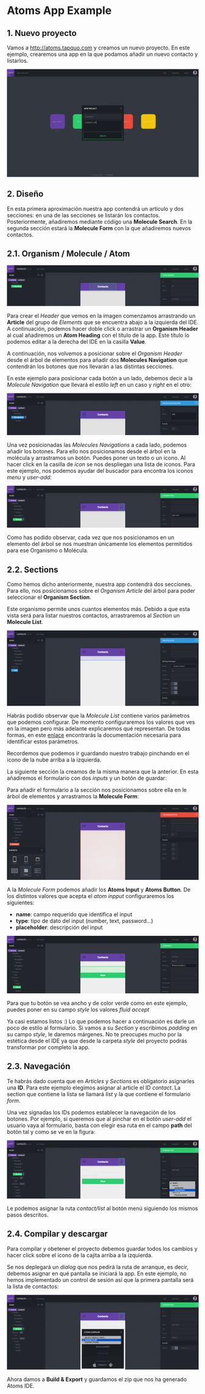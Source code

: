 # Atoms App Example

## 1. Nuevo proyecto
Vamos a http://atoms.tapquo.com y creamos un nuevo proyecto. En este ejemplo, crearemos una app en la que podamos añadir un nuevo contacto y listarlos.

![image](assets/img/screen-1.png)

## 2. Diseño
En esta primera aproximación nuestra app contendrá un artículo y dos secciones: en una de las secciones se listarán los contactos. Posteriormente, añadiremos mediante código una **Molecule Search**. En la segunda sección estará la **Molecule Form** con la que añadiremos nuevos contactos.

## 2.1. Organism / Molecule / Atom
![image](assets/img/screen-2.png)

Para crear el *Header* que vemos en la imagen comenzamos arrastrando un **Article** del grupo de *Elements* que se encuentra abajo a la izquierda del IDE. A continuación, podemos hacer doble click o arrastrar un **Organism Header** al cual añadiremos un **Atom Heading** con el título de la app. Este título lo podemos editar a la derecha del IDE en la casilla **Value**.

A continuación, nos volvemos a posicionar sobre el *Organism Header* desde el árbol de elementos para añadir dos **Molecules Navigation** que contendrán los botones que nos llevarán a las distintas secciones.

En este ejemplo para posicionar cada botón a un lado, debemos decir a la *Molecule Navigation* que llevará el estilo *left* en un caso y *right* en el otro:

![image](assets/img/screen-3.png)

Una vez posicionadas las *Molecules Navigations* a cada lado, podemos añadir los botones. Para ello nos posicionamos desde el árbol en la molécula y arrastramos un botón. Puedes poner un texto o un icono. Al hacer click en la casilla de *icon* se nos despliegan una lista de iconos. Para este ejemplo, nos podemos ayudar del buscador para encontra los iconos *menu* y *user-add*:

![image](assets/img/screen-4.png)

Como has podido observar, cada vez que nos posicionamos en un elemento del árbol se nos muestran únicamente los elementos permitidos para ese Organismo o Molécula.

## 2.2. Sections

Como hemos dicho anteriormente, nuestra app contendrá dos secciones. Para ello, nos posicionamos sobre el *Organism Article* del árbol para poder seleccionar el **Organism Section**.

Este organismo permite unos cuantos elementos más. Debido a que esta vista será para listar nuestros contactos, arrastraremos al *Section* un **Molecule List**.

![image](assets/img/screen-5.png)

Habrás podido observar que la *Molecule List* contiene varios parámetros que podemos configurar. De momento configuraremos los valores que ves en la imagen pero más adelante explicaremos qué representan. De todas formas, en este [enlace](https://github.com/soyjavi/atoms-documentation/tree/master/ES) encontrarás la documentación necesaria para identificar estos parámetros.

Recordemos que podemos ir guardando nuestro trabajo pinchando en el icono de la nube arriba a la izquierda.

La siguiente sección la creamos de la misma manera que la anterior. En esta añadiremos el formulario con dos *inputs* y un botón de guardar:

Para añadir el formulario a la sección nos posicionamos sobre ella en le árbol de elementos y arrastramos la **Molecule Form**:

![image](assets/img/screen-6.png)

A la *Molecule Form* podemos añadir los **Atoms Input** y **Atoms Button**. De los distintos valores que acepta el *atom inpput* configuraremos los siguientes:

* **name**: campo requerido que identifica el input
* **type**: tipo de dato del input (number, text, password...)
* **placeholder**: descripción del input

![image](assets/img/screen-7.png)

Para que tu botón se vea ancho y de color verde como en este ejemplo, puedes poner en su campo *style* los valores *fluid accept*

Ya casi estamos listos :) Lo que podemos hacer a continuación es darle un poco de estilo al formulario. Si vamos a su *Section* y escribimos *padding* en su campo *style*, le daremos márgenes. No te preocupes mucho por la estética desde el IDE ya que desde la carpeta *style* del proyecto podrás transformar por completo la app.


## 2.3. Navegación

Te habrás dado cuenta que en *Articles* y *Sections* es obligatorio asignarles una **ID**. Para este ejemplo elegimos asignar al article el ID *contact*. La section que contiene la lista se llamará *list* y la que contiene el formulario *form*.

Una vez signadas los IDs podemos establecer la navegación de los botones. Por ejemplo, si queremos que al pinchar en el botón *user-add* el usuario vaya al formulario, basta con elegir esa ruta en el campo **path** del botón tal y como se ve en la figura:

![image](assets/img/screen-8.png)

Le podemos asignar la ruta *contact/list* al botón menú siguiendo los mismos pasos descritos.

## 2.4. Compilar y descargar

Para compilar y obetener el proyecto debemos guardar todos los cambios y hacer click sobre el icono de la cajita arriba a la izquierda.

Se nos deplegará un *dialog* que nos pedirá la ruta de arranque, es decir, debemos asignar en qué pantalla se iniciará la app. En este ejemplo, no hemos implementado un control de sesión así que la primera pantalla será la lista de contactos:

![image](assets/img/screen-9.png)

Ahora damos a **Build & Export** y guardamos el zip que nos ha generado Atoms IDE.









